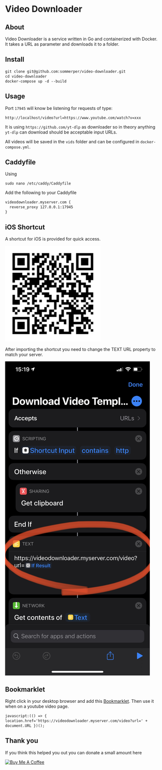 # Video Downloader
## About
Video Downloader is a service written in Go and containerized with Docker.
It takes a URL as parameter and downloads it to a folder.

## Install
```
git clone git@github.com:sommerper/video-downloader.git
cd video-downloader
docker-compose up -d --build
```
## Usage
Port `17945` will know be listening for requests of type:
```
http://localhost/video?url=https://www.youtube.com/watch?v=xxx
```

It is using `https://github.com/yt-dlp` as downloader so in theory anything `yt-dlp` can download should be acceptable input URLs.

All videos will be saved in the `vids` folder and can be configured in `docker-compose.yml`.

## Caddyfile
Using

```
sudo nano /etc/caddy/Caddyfile
```
Add the following to your Caddyfile
```
videodownloader.myserver.com {
  reverse_proxy 127.0.0.1:17945
}
```

## iOS Shortcut
A shortcut for iOS is provided for quick access.

![Link to Shortcut](QR_Code_iOS_shortcut.png)

After importing the shortcut you need to change the TEXT URL property to match your server.

![Change text URL](DownloadVideoTemplate.jpeg)

## Bookmarklet
Right click in your desktop browser and add this <a href="javascript:(() =>{location.href='https://videodownloader.myserver.com/video?url='+document.URL})();" target="_blank">Bookmarklet</a>. Then use it when on a youtube video page.


```
javascript:(() => {   location.href='https://videodownloader.myserver.com/video?url=' + document.URL })();
```
## Thank you
If you think this helped you out you can donate a small amount here

<a href="https://www.buymeacoffee.com/persommer" target="_blank"><img src="https://cdn.buymeacoffee.com/buttons/v2/default-yellow.png" alt="Buy Me A Coffee" style="height: 60px !important;width: 217px !important;" ></a>